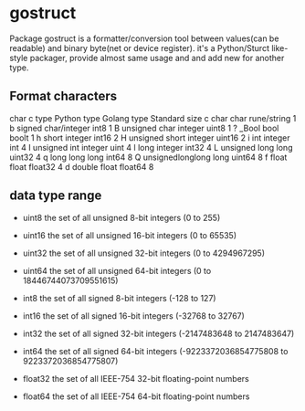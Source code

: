 gostruct
==================


Package gostruct is a formatter/conversion tool between values(can be readable) and binary byte(net or device register). it's a Python/Sturct like-style packager, provide almost same usage and and add new for another type.

Format characters
-------------------------
char	c type			Python type		Golang type		Standard size
c		char				char		rune/string			1
b		signed 				char/integer	int8			1
B		unsigned char		integer			uint8			1
?		_Bool				bool			boolt			1
h		short				integer			int16			2
H		unsigned short		integer			uint16			2
i		int					integer			int				4
I		unsigned int		integer			uint			4
l		long				integer			int32			4
L		unsigned long		long			uint32			4
q		long long			long			int64			8
Q		unsignedlonglong	long			uint64			8
f		float				float			float32			4
d		double				float			float64			8



data type range
-----------------------

- uint8       the set of all unsigned  8-bit integers (0 to 255)
- uint16      the set of all unsigned 16-bit integers (0 to 65535)
- uint32      the set of all unsigned 32-bit integers (0 to 4294967295)
- uint64      the set of all unsigned 64-bit integers (0 to 18446744073709551615)


- int8        the set of all signed  8-bit integers (-128 to 127)
- int16       the set of all signed 16-bit integers (-32768 to 32767)
- int32       the set of all signed 32-bit integers (-2147483648 to 2147483647)
- int64       the set of all signed 64-bit integers (-9223372036854775808 to 9223372036854775807)


- float32     the set of all IEEE-754 32-bit floating-point numbers
- float64     the set of all IEEE-754 64-bit floating-point numbers
